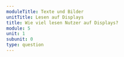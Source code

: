 ```yaml
---
moduleTitle: Texte und Bilder
unitTitle: Lesen auf Displays
title: Wie viel lesen Nutzer auf Displays?
module: 5
unit: 1
subunit: 0
type: question
---
```



<singlechoice id="12"></singlechoice>